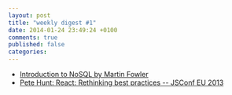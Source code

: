 ```yaml
---
layout: post
title: "weekly digest #1"
date: 2014-01-24 23:49:24 +0100
comments: true
published: false
categories: 
---
```

- [Introduction to NoSQL by Martin Fowler](http://www.youtube.com/watch?v=qI_g07C_Q5I)
- [Pete Hunt: React: Rethinking best practices -- JSConf EU 2013](http://www.youtube.com/watch?v=x7cQ3mrcKaY)